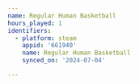 ```yaml
---
name: Regular Human Basketball
hours_played: 1
identifiers:
  - platform: steam
    appid: '661940'
    name: Regular Human Basketball
    synced_on: '2024-07-04'

---
```

